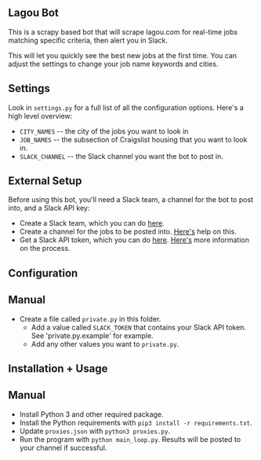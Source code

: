 Lagou Bot
-------------------

This is a scrapy based bot that will scrape lagou.com for real-time jobs matching specific criteria, then alert you in Slack. 

This will let you quickly see the best new jobs at the first time.  You can adjust the settings to change your job name keywords and cities.


Settings
--------------------

Look in `settings.py` for a full list of all the configuration options.  Here's a high level overview:

* `CITY_NAMES` -- the city of the jobs you want to look in
* `JOB_NAMES` -- the subsection of Craigslist housing that you want to look in.
* `SLACK_CHANNEL` -- the Slack channel you want the bot to post in.

External Setup
--------------------

Before using this bot, you'll need a Slack team, a channel for the bot to post into, and a Slack API key:

* Create a Slack team, which you can do [here](https://slack.com/create#email).  
* Create a channel for the jobs to be posted into.  [Here's](https://get.slack.help/hc/en-us/articles/201402297-Creating-a-channel) help on this. 
* Get a Slack API token, which you can do [here](https://api.slack.com/docs/oauth-test-tokens).  [Here's](https://get.slack.help/hc/en-us/articles/215770388-Creating-and-regenerating-API-tokens) more information on the process.

Configuration
--------------------

## Manual

* Create a file called `private.py` in this folder.
    * Add a value called `SLACK_TOKEN` that contains your Slack API token. See 'private.py.example' for example.
    * Add any other values you want to `private.py`.

Installation + Usage
--------------------
  
## Manual

* Install Python 3 and other required package.
* Install the Python requirements with `pip3 install -r requirements.txt`.
* Update `proxies.json` with `python3 proxies.py`.
* Run the program with `python main_loop.py`. Results will be posted to your channel if successful.

